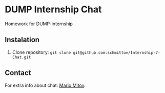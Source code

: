 # DUMP Internship Chat
Homework for DUMP-internship

## Instalation
1. Clone repository: `git clone git@github.com:schmittov/Internship-7-Chat.git`

## Contact
For extra info about chat: [Mario Mitov](mailto:mariomitov31@gmail.com).
